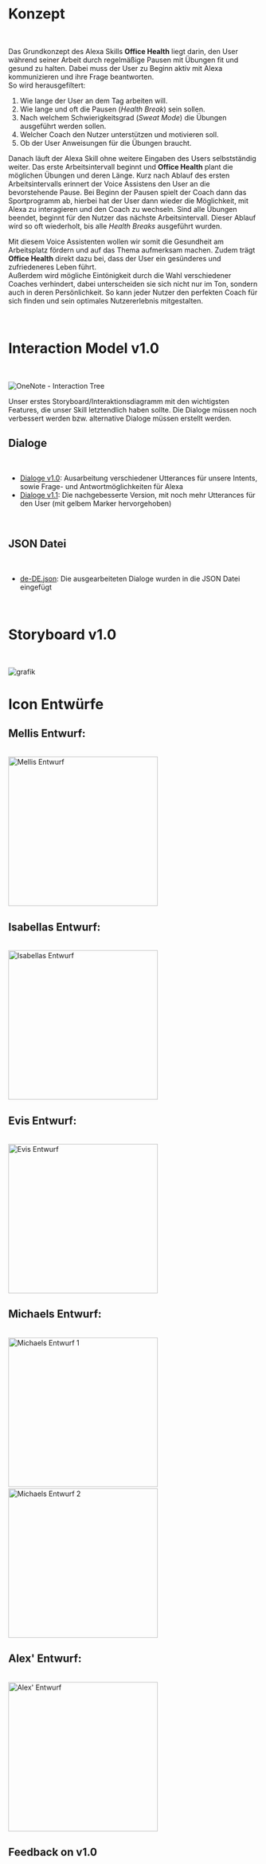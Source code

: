 # Konzept
<br>

Das Grundkonzept des Alexa Skills **Office Health** liegt darin, den User während seiner Arbeit durch regelmäßige Pausen mit Übungen fit und gesund zu halten. 
Dabei muss der User zu Beginn aktiv mit Alexa kommunizieren und ihre Frage beantworten. <br> 
So wird herausgefiltert:
1. Wie lange der User an dem Tag arbeiten will.
2. Wie lange und oft die Pausen (_Health Break_) sein sollen.
3. Nach welchem Schwierigkeitsgrad (_Sweat Mode_) die Übungen ausgeführt werden sollen.
4. Welcher Coach den Nutzer unterstützen und motivieren soll.
5. Ob der User Anweisungen für die Übungen braucht.

Danach läuft der Alexa Skill ohne weitere Eingaben des Users selbstständig weiter. Das erste Arbeitsintervall beginnt und **Office Health** plant die möglichen Übungen und deren Länge. Kurz nach Ablauf des ersten Arbeitsintervalls erinnert der Voice Assistens den User an die bevorstehende Pause. Bei Beginn der Pausen spielt der Coach dann das Sportprogramm ab, hierbei hat der User dann wieder die Möglichkeit, mit Alexa zu interagieren und den Coach zu wechseln. Sind alle Übungen beendet, beginnt für den Nutzer das nächste Arbeitsintervall. 
Dieser Ablauf wird so oft wiederholt, bis alle _Health Breaks_ ausgeführt wurden.

Mit diesem Voice Assistenten wollen wir somit die Gesundheit am Arbeitsplatz fördern und auf das Thema aufmerksam machen. Zudem trägt **Office Health** direkt dazu bei, dass der User ein gesünderes und zufriedeneres Leben führt. <br>
Außerdem wird mögliche Eintönigkeit durch die Wahl verschiedener Coaches verhindert, dabei unterscheiden sie sich nicht nur im Ton, sondern auch in deren Persönlichkeit. So kann jeder Nutzer den perfekten Coach für sich finden und sein optimales Nutzererlebnis mitgestalten.

<br>

# Interaction Model v1.0
<br>

![OneNote - Interaction Tree](https://user-images.githubusercontent.com/85286401/140991067-5d3e37f2-a5d4-403c-a432-7f9d8a4014c3.png)

Unser erstes Storyboard/Interaktionsdiagramm mit den wichtigsten Features, die unser Skill letztendlich haben sollte. Die Dialoge müssen noch verbessert werden bzw. alternative Dialoge müssen erstellt werden.
<br>

## Dialoge
<br>

* [Dialoge v1.0](https://github.com/ID-Start-Winter21/start-team-10/files/7546741/Dialoge.docx): Ausarbeitung verschiedener Utterances für unsere Intents, sowie Frage- und Antwortmöglichkeiten für Alexa
* [Dialoge v1.1](https://github.com/ID-Start-Winter21/start-team-10/files/7547151/Dialoge.docx): Die nachgebesserte Version, mit noch mehr Utterances für den User (mit gelbem Marker hervorgehoben)
<br>

## JSON Datei
<br>

* [de-DE.json](https://github.com/ID-Start-Winter21/start-team-10/blob/1a402ba96cf6a6602306bb8fadcdd4b306b8a630/office-health-files/interactionModels/custom/de-DE.json): Die ausgearbeiteten Dialoge wurden in die JSON Datei eingefügt
<br>

# Storyboard v1.0 
<br>

![grafik](https://user-images.githubusercontent.com/91656704/141814253-a17764b5-cdca-4bcb-b2a0-650c0d3d7524.png)
<br>

# Icon Entwürfe

## Mellis Entwurf:
<br>

<img src="https://user-images.githubusercontent.com/91656527/141678837-84edbd0a-307e-461b-a9b9-4e0cb2d64e09.png" alt="Mellis Entwurf" height="300"/>

## Isabellas Entwurf:
<br>

<img src="https://user-images.githubusercontent.com/91656704/142195212-dba97790-a5f3-4dea-bf3e-e634fea1f9ce.png" alt="Isabellas Entwurf" height="300"/>

## Evis Entwurf:
<br>

<img src="https://user-images.githubusercontent.com/91656447/142302385-096dab91-8098-4d5e-a304-edd15f7b8ab3.png" alt="Evis Entwurf" height="300"/>

## Michaels Entwurf:
<br>

<img src="https://user-images.githubusercontent.com/85286401/142408912-fec01782-1bdc-413f-9c3b-ffe73ea0d424.png" alt="Michaels Entwurf 1" height="300"/>
&nbsp;
<img src="https://user-images.githubusercontent.com/85286401/142408644-303735da-79b6-4f4a-abcf-ba5a3461e0c9.png" alt="Michaels Entwurf 2" height="300"/>

## Alex' Entwurf:
<br>
<img src="https://user-images.githubusercontent.com/23060293/142495659-bd7983e9-59d1-433a-92b6-4d66410c2b6a.png" alt="Alex' Entwurf" height="300"/>

<br>

## Feedback on v1.0